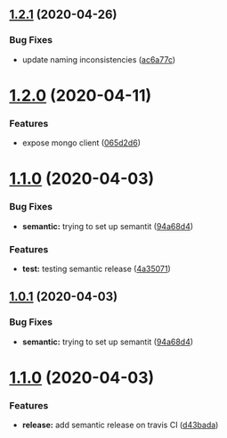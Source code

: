 ## [1.2.1](https://github.com/gkampitakis/MongoDriver/compare/v1.2.0...v1.2.1) (2020-04-26)


### Bug Fixes

* update naming inconsistencies ([ac6a77c](https://github.com/gkampitakis/MongoDriver/commit/ac6a77c4fa21a6a02eff8f9dfbc23710af43c99c))

# [1.2.0](https://github.com/gkampitakis/MongoDriver/compare/v1.1.0...v1.2.0) (2020-04-11)


### Features

* expose mongo client ([065d2d6](https://github.com/gkampitakis/MongoDriver/commit/065d2d6b4227299c08a4c9aa9104a41415b5a351))

# [1.1.0](https://github.com/gkampitakis/MongoDriver/compare/v1.0.0...v1.1.0) (2020-04-03)


### Bug Fixes

* **semantic:** trying to set up semantit ([94a68d4](https://github.com/gkampitakis/MongoDriver/commit/94a68d4d0560aeb3087a62ef6359e811b799be97))


### Features

* **test:** testing semantic release ([4a35071](https://github.com/gkampitakis/MongoDriver/commit/4a350717c13bbf31dd056f1036bb156ba5d67ba0))

## [1.0.1](https://github.com/gkampitakis/MongoDriver/compare/v1.0.0...v1.0.1) (2020-04-03)

### Bug Fixes

-   **semantic:** trying to set up semantit ([94a68d4](https://github.com/gkampitakis/MongoDriver/commit/94a68d4d0560aeb3087a62ef6359e811b799be97))

# [1.1.0](https://github.com/gkampitakis/MongoDriver/compare/v1.0.0...v1.1.0) (2020-04-03)

### Features

-   **release:** add semantic release on travis CI ([d43bada](https://github.com/gkampitakis/MongoDriver/commit/d43badaad8bab25bcac23498630caf561dcba945))
